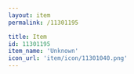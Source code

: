```yaml
---
layout: item
permalink: /11301195

title: Item
id: 11301195
item_name: 'Unknown'
icon_url: 'item/icon/11301040.png'
---
```

